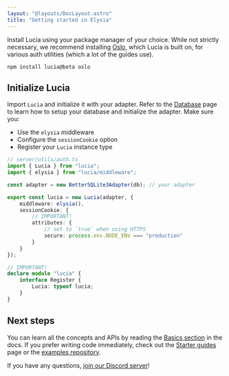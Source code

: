 ```yaml
---
layout: "@layouts/DocLayout.astro"
title: "Getting started in Elysia"
---
```


Install Lucia using your package manager of your choice. While not strictly necessary, we recommend installing [Oslo](https://oslo.js.org), which Lucia is built on, for various auth utilities (which a lot of the guides use).

```
npm install lucia@beta oslo
```

## Initialize Lucia

Import `Lucia` and initialize it with your adapter. Refer to the [Database](/database) page to learn how to setup your database and initialize the adapter. Make sure you:

- Use the `elysia` middleware
- Configure the `sessionCookie` option
- Register your `Lucia` instance type

```ts
// server/utils/auth.ts
import { Lucia } from "lucia";
import { elysia } from "lucia/middleware";

const adapter = new BetterSQLite3Adapter(db); // your adapter

export const lucia = new Lucia(adapter, {
	middleware: elysia(),
	sessionCookie: {
		// IMPORTANT!
		attributes: {
			// set to `true` when using HTTPS
			secure: process.env.NODE_ENV === "production"
		}
	}
});

// IMPORTANT!
declare module "lucia" {
	interface Register {
		Lucia: typeof lucia;
	}
}
```

## Next steps

You can learn all the concepts and APIs by reading the [Basics section](/basics/sessions) in the docs. If you prefer writing code immediately, check out the [Starter guides](/starter-guides) page or the [examples repository](/https://github.com/lucia-auth/examples).

If you have any questions, [join our Discord server](https://discord.com/invite/PwrK3kpVR3)!
